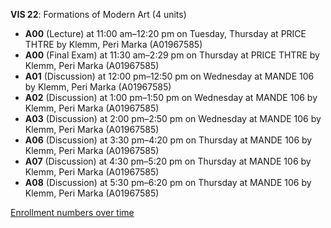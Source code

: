 **VIS 22**: Formations of Modern Art (4 units)

- **A00** (Lecture) at 11:00 am–12:20 pm on Tuesday, Thursday at PRICE THTRE by Klemm, Peri Marka (A01967585)
- **A00** (Final Exam) at 11:30 am–2:29 pm on Thursday at PRICE THTRE by Klemm, Peri Marka (A01967585)
- **A01** (Discussion) at 12:00 pm–12:50 pm on Wednesday at MANDE 106 by Klemm, Peri Marka (A01967585)
- **A02** (Discussion) at 1:00 pm–1:50 pm on Wednesday at MANDE 106 by Klemm, Peri Marka (A01967585)
- **A03** (Discussion) at 2:00 pm–2:50 pm on Wednesday at MANDE 106 by Klemm, Peri Marka (A01967585)
- **A06** (Discussion) at 3:30 pm–4:20 pm on Thursday at MANDE 106 by Klemm, Peri Marka (A01967585)
- **A07** (Discussion) at 4:30 pm–5:20 pm on Thursday at MANDE 106 by Klemm, Peri Marka (A01967585)
- **A08** (Discussion) at 5:30 pm–6:20 pm on Thursday at MANDE 106 by Klemm, Peri Marka (A01967585)

[Enrollment numbers over time](./VIS22.tsv)
